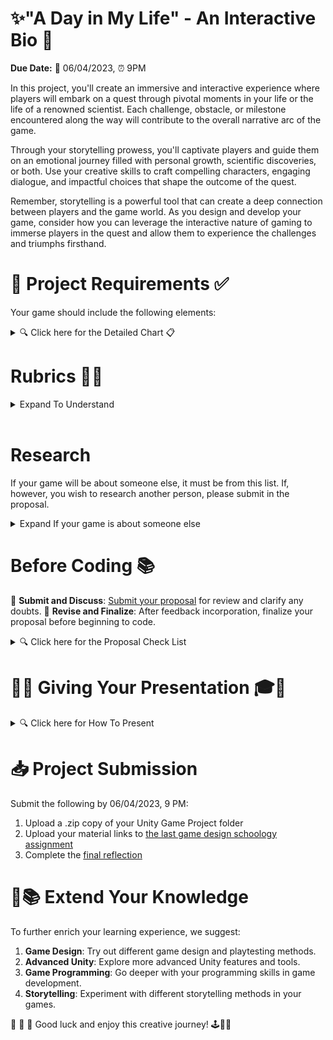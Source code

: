 # ✨"A Day in My Life" - An Interactive Bio 🔬

**Due Date:** 📅 06/04/2023, ⏰ 9PM

In this project, you'll create an immersive and interactive experience where players will embark on a quest through pivotal moments in your life or the life of a renowned scientist. Each challenge, obstacle, or milestone encountered along the way will contribute to the overall narrative arc of the game.

Through your storytelling prowess, you'll captivate players and guide them on an emotional journey filled with personal growth, scientific discoveries, or both. Use your creative skills to craft compelling characters, engaging dialogue, and impactful choices that shape the outcome of the quest.

Remember, storytelling is a powerful tool that can create a deep connection between players and the game world. As you design and develop your game, consider how you can leverage the interactive nature of gaming to immerse players in the quest and allow them to experience the challenges and triumphs firsthand.

# 📝 Project Requirements ✅

Your game should include the following elements:
<details>
<summary>🔍 Click here for the Detailed Chart 📋</summary>

  | Requirement      | Description |
  | ---------------- | ----------- |
  | 📖 Personal Story | The game should depict a day in your life or that of a renowned scientist. |
  | 🏆 Win Condition & Challenges | Design a winning condition and incorporate challenges related to daily tasks or scientific feats. |
  | 🎆 Immersive Game Environment | Use sounds, lighting, and assets to build a captivating gaming environment. |
  | 👁️ First-Person Controller | The game should be navigable from a first-person view. |
  | 💥 Collision Detection | Actions or events should be triggered when the player interacts with in-game objects. |
  | 🌌 Player Boundaries | Ensure the player can't leave the game environment. |
  | 🛸 Raycasting and Prefabs | Use these to enhance gameplay mechanics. |
  | 🖥️ Interactive GUI Elements | Implement GUI for better player interaction. |
  | 💾 Data Persistence | Use PlayerPrefs or equivalent to retain game data between different scenes. |
  | 🌃 Multiple Scenes | Include at least two different scenes in the game. |

</details>

# Rubrics 🎯📜

<details>
<summary> Expand To Understand</summary>

| Criteria       | Exemplary | Proficient | Developing | Not Yet Proficient |
| -------------- | --------- | ---------- | ---------- | ------------------ |
| 📖 **Personal Story / Research** | The personal story or scientist's life is deeply explored, with clear links to the game. | The personal story or scientist's life is explored, with links to the game. | The personal story or scientist's life is mentioned, but links to the game are unclear. | The personal story or scientist's life is not effectively incorporated into the game. |
| 🎮 **Game Mechanics** | The game mechanics are innovative, engaging, and well implemented. | The game mechanics are solid and serve to enhance the game experience. | The game mechanics are functional but do not enhance the game experience. | The game mechanics are confusing or non-functional. |
| 🌈 **Theme Integration** | The magic and trans rights themes are incorporated creatively and thoughtfully throughout the game. | The magic and trans rights themes are incorporated in the game. | The magic and trans rights themes are present but not effectively integrated into the game. | The magic and trans rights themes are absent or not noticeable in the game. |
| 👁️ **First-Person Controller** | The first-person controller enhances the gameplay, offering an immersive experience. | The first-person controller functions well and does not detract from gameplay. | The first-person controller functions, but could use improvement. | The first-person controller is dysfunctional or not implemented. |
| 🛠️ **Use of Unity** | Unity is used to its full potential to create an engaging and visually appealing game. | Unity is used effectively to create a functional and appealing game. | Unity is used, but the game could benefit from more advanced features or polish. | Unity is not used effectively, impacting the quality of the game. |
| 🗣️ **Presentation** | The project presentation is engaging, clear, and demonstrates a deep understanding of the game development process. | The project presentation is solid and shows understanding of the game development process. | The project presentation shows some understanding of the game development process, but could be more clear or engaging. | The project presentation is unclear or fails to demonstrate understanding of the game development process. |

## Note

* **Exemplary**: Exceeds expectations and demonstrates superior understanding or execution.
* **Proficient**: Meets expectations and demonstrates adequate understanding or execution.
* **Developing**: Partially meets expectations and demonstrates partial understanding or execution.
* **Not Yet Proficient**: Does not meet expectations and demonstrates lack of understanding or execution.

</details>
<br>

# Research

If your game will be about someone else, it must be from this list. If, however, you wish to research another person, please submit in the proposal.
<details>
<summary>Expand If your game is about someone else</summary>

## 🌟 List of Inspiring Scientists for Research 🌈🔬

This list includes scientists and their contributions represented in a series of emojis - consider them like modern hieroglyphics! Can you decipher the meanings? Fun fact, Carl Sagn is the reason I got into science.

1. [**Ada Lovelace**](https://en.wikipedia.org/wiki/Ada_Lovelace) 💻📜🎩👩‍🔬
2. [**Alan Turing**](https://en.wikipedia.org/wiki/Alan_Turing) 🌈💻🔣🇬🇧
3. [**Lynn Conway**](https://en.wikipedia.org/wiki/Lynn_Conway) 💡🌈🖥️💎
4. [**Rosalind Franklin**](https://en.wikipedia.org/wiki/Rosalind_Franklin) 🧬🔬📸🇬🇧
5. [**Ben Barres**](https://en.wikipedia.org/wiki/Ben_Barres) 🧠🔬🎓🌈
6. [**Temple Grandin**](https://en.wikipedia.org/wiki/Temple_Grandin) 🐄🧩💡👩‍🌾
7. [**Jane Goodall**](https://en.wikipedia.org/wiki/Jane_Goodall) 🦍🌿🔬🇬🇧
8. [**Stephen Hawking**](https://en.wikipedia.org/wiki/Stephen_Hawking) 🌌♿📚🇬🇧
9. [**Carl Sagan**](https://en.wikipedia.org/wiki/Carl_Sagan) 🌌📚🔭🇺🇸

</details>

# Before Coding 📚

📨 **Submit and Discuss**: [Submit your proposal](#) for review and clarify any doubts.
🔄 **Revise and Finalize**: After feedback incorporation, finalize your proposal before beginning to code.

<details>
<summary>🔍 Click here for the Proposal Check List</summary>

1. 🎩 **Understand the Problem**: What are the project requirements?
2. 📝 **Project Proposal**: Write a proposal containing:
   * 👤 **Student Information**: Your name and relevant details.
   * 📛 **Project Title**: Clearly define your project title.
   * 📚 **Story Line**: Discuss how storytelling elements will be used in your game.
   * 🎮 **Game Description**: Provide a brief description of your game and its objectives.
   * 📅 **Timeline**: Draft a feasible timeline for the different phases of your project.

</details>

# 🎉🔮  Giving Your Presentation 🎓🚀

<details>
<summary>🔍 Click here for How To Present</summary>

1. 👋 **Introduction**: Begin by introducing yourself and your game.
2. 🎮 **Game Mechanics & Unity Features**: Discuss the key game mechanics and Unity features used in your project.
3. 🕹️ **Gameplay Walkthrough**: Demonstrate the main gameplay elements and features.
4. 💥 **Challenges & Solutions**: Share any hurdles faced during the development process and how you resolved them.
5. 💬 **Engage Your Audience**: Encourage interaction and engagement from your audience during the presentation.
6. 📚 **Summary & Key Takeaways**: Conclude with a summary of your project and the key takeaways.
7. 🎤 **Preparation**: Anticipate potential questions and prepare clear and informative responses.

</details>

# 📥 Project Submission

Submit the following by 06/04/2023, 9 PM:

1. Upload a .zip copy of your Unity Game Project folder
2. Upload your material links to [the last game design schoology assignment](#)
3. Complete the [final reflection](#)

# 🌈📚 Extend Your Knowledge

To further enrich your learning experience, we suggest:

1. **Game Design**: Try out different game design and playtesting methods.
2. **Advanced Unity**: Explore more advanced Unity features and tools.
3. **Game Programming**: Go deeper with your programming skills in game development.
4. **Storytelling**: Experiment with different storytelling methods in your games.

🚀 🌟 🎈 Good luck and enjoy this creative journey! 🕹️🎨💡

